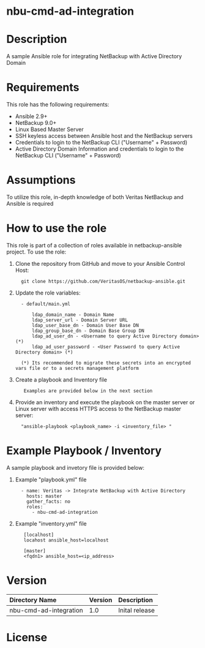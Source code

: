 nbu-cmd-ad-integration
======================

# Description

A sample Ansible role for integrating NetBackup with Active Directory Domain

# Requirements

This role has the following requirements:

  - Ansible 2.9+
  - NetBackup 9.0+
  - Linux Based Master Server 
  - SSH keyless access between Ansible host and the NetBackup servers
  - Credentials to login to the NetBackup CLI ("Username" + Password) 
  - Active Directory Domain Information and credentials to login to the NetBackup CLI ("Username" + Password)

# Assumptions

To utilize this role, in-depth knowledge of both Veritas NetBackup and Ansible is required

# How to use the role

This role is part of a collection of roles available in netbackup-ansible project. To use the role:

  1. Clone the repository from GitHub and move to your Ansible Control Host:

           git clone https://github.com/VeritasOS/netbackup-ansible.git

  2. Update the role variables: 

           - default/main.yml

               ldap_domain_name - Domain Name
               ldap_server_url - Domain Server URL
               ldap_user_base_dn - Domain User Base DN
               ldap_group_base_dn - Domain Base Group DN
               ldap_ad_user_dn - <Username to query Active Directory domain> (*)
               ldap_ad_user_password - <User Password to query Active Directory domain> (*)

           (*) Its recommended to migrate these secrets into an encrypted vars file or to a secrets management platform

  3. Create a playbook and Inventory file

            Examples are provided below in the next section

  4. Provide an inventory and execute the playbook on the master server or Linux server with access HTTPS access to the NetBackup master server:

           "ansible-playbook <playbook_name> -i <inventory_file> "

# Example Playbook / Inventory

A sample playbook and invetory file is provided below:

  1. Example "playbook.yml" file

           - name: Veritas -> Integrate NetBackup with Active Directory
             hosts: master
             gather_facts: no
             roles:
               - nbu-cmd-ad-integration

  2. Example "inventory.yml" file

	        [localhost]
	        locahost ansible_host=localhost

	        [master]
	        <fqdn1> ansible_host=<ip_address>

# Version

| Directory Name | Version | Description | 
| :--- | :--- |:--- |
| nbu-cmd-ad-integration | 1.0 | Inital release |

# License

